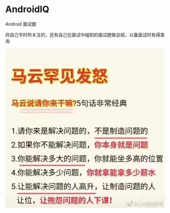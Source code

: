 # AndroidIQ
Android 面试题

将自己平时所关注的，还有自己在面试中碰到的面试题做总结，以备面试时有得查询

![image](https://github.com/shenshizhong/AndroidIQ/blob/1cb880b08ac3faf0755005e701aeb62c40d58fb8/%E8%A7%A3%E5%86%B3%E9%97%AE%E9%A2%98.jpeg)